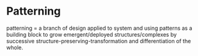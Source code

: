 # Patterning

patterning = a branch of design applied to system and using patterns as a building block to grow emergent/deployed structures/complexes by successive structure-preserving-transformation and differentiation of the whole.


